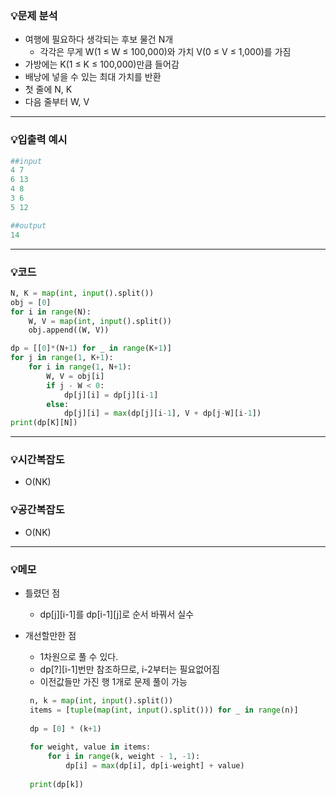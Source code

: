 ### 💡문제 분석

- 여행에 필요하다 생각되는 후보 물건 N개
    - 각각은 무게 W(1 ≤ W ≤ 100,000)와 가치 V(0 ≤ V ≤ 1,000)를 가짐
- 가방에는 K(1 ≤ K ≤ 100,000)만큼 들어감
- 배낭에 넣을 수 있는 최대 가치를 반환
- 첫 줄에 N, K
- 다음 줄부터 W, V

---

### 💡입출력 예시

```python
##input
4 7
6 13
4 8
3 6
5 12

##output
14
```

---

### 💡코드

```python
N, K = map(int, input().split())
obj = [0]
for i in range(N):
	W, V = map(int, input().split()) 
	obj.append((W, V))

dp = [[0]*(N+1) for _ in range(K+1)]
for j in range(1, K+1):
	for i in range(1, N+1):
		W, V = obj[i]
		if j - W < 0:
			dp[j][i] = dp[j][i-1]
		else:
			dp[j][i] = max(dp[j][i-1], V + dp[j-W][i-1])
print(dp[K][N])

```

---

### 💡시간복잡도

- O(NK)

### 💡공간복잡도

- O(NK)

---

### 💡메모

- 틀렸던 점
    - dp[j][i-1]를 dp[i-1][j]로 순서 바꿔서 실수
- 개선할만한 점
    - 1차원으로 풀 수 있다.
  - dp[?][i-1]번만 참조하므로, i-2부터는 필요없어짐
  - 이전값들만 가진 행 1개로 문제 풀이 가능

  ```python
   n, k = map(int, input().split())
   items = [tuple(map(int, input().split())) for _ in range(n)]
    
   dp = [0] * (k+1)
                   
   for weight, value in items:
       for i in range(k, weight - 1, -1):
           dp[i] = max(dp[i], dp[i-weight] + value)
            
   print(dp[k])
   ```
